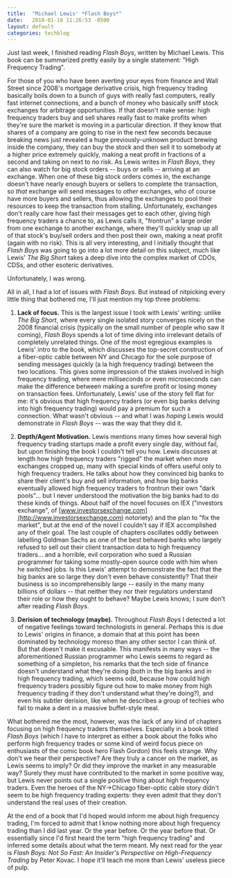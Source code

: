 ```yaml
---
title:  "Michael Lewis' *Flash Boys*"
date:   2018-01-18 11:26:53 -0500
layout: default
categories: techblog
---
```


Just last week, I finished reading *Flash Boys*, written by Michael Lewis. This book can be summarized pretty easily by a single statement: "High Frequency Trading".

<!-- readmore -->

For those of you who have been averting your eyes from finance and Wall Street since 2008's mortgage derivative crisis, high frequency trading basically boils down to a bunch of guys with really fast computers, really fast internet connections, and a bunch of money who basically sniff stock exchanges for arbitrage opportunities. If that doesn't make sense: high frequency traders buy and sell shares really fast to make profits when they're sure the market is moving in a particular direction. If they know that shares of a company are going to rise in the next few seconds because breaking news just revealed a huge previously-unknown product brewing inside the company, they can buy the stock and then sell it to somebody at a higher price extremely quickly, making a neat profit in fractions of a second and taking on next to no risk. As Lewis writes in *Flash Boys*, they can also watch for big stock orders -- buys or sells -- arriving at an exchange. When one of these big stock orders comes in, the exchange doesn't have nearly enough buyers or sellers to complete the transaction, so *that* exchange will send messages to *other* exchanges, who of course have more buyers and sellers, thus allowing the exchanges to pool their resources to keep the transaction from stalling. Unfortunately, exchanges don't really care how fast their messages get to each other, giving high frequency traders a chance to, as Lewis calls it, "frontrun" a large order from one exchange to another exchange, where they'll quickly snap up all of that stock's buy/sell orders and then post their own, making a neat profit (again with no risk). This is all very interesting, and I initially thought that *Flash Boys* was going to go into a lot more detail on this subject, much like Lewis' *The Big Short* takes a deep dive into the complex market of CDOs, CDSs, and other esoteric derivatives.

Unfortunately, I was wrong.

All in all, I had a lot of issues with *Flash Boys*. But instead of nitpicking every little thing that bothered me, I'll just mention my top three problems:

1) **Lack of focus.** This is the largest issue I took with Lewis' writing: unlike *The Big Short*, where every single isolated story converges nicely on the 2008 financial crisis (typically on the small number of people who saw it coming), *Flash Boys* spends a lot of time diving into irrelevant details of completely unrelated things. One of the most egregious examples is Lewis' intro to the book, which discusses the top-secret construction of a fiber-optic cable between NY and Chicago for the sole purpose of sending messages quickly (a la high frequency trading) between the two locations. This gives some impression of the stakes involved in high frequency trading, where mere milliseconds or even microseconds can make the difference between making a surefire profit or losing money on transaction fees. Unfortunately, Lewis' use of the story fell flat for me: it's obvious that high frequency traders (or even big banks delving into high frequency trading) would pay a premium for such a connection. What wasn't obvious -- and what I was *hoping* Lewis would demonstrate in *Flash Boys* -- was the way that they did it.

2) **Depth/Agent Motivation.** Lewis mentions many times how several high frequency trading startups made a profit every single day, without fail, but upon finishing the book I couldn't tell you how. Lewis discusses at length how high frequency traders "rigged" the market when more exchanges cropped up, many with special kinds of offers useful only to high frequency traders. He talks about how they convinced big banks to share their client's buy and sell information, and how big banks eventually allowed high frequency traders to frontrun their own "dark pools"... but I never understood the motivation the big banks had to do these kinds of things. About half of the novel focuses on IEX ("investors exchange", of [www.investorsexchange.com](http://www.investorsexchange.com) notoriety) and the plan to "fix the market", but at the end of the novel I couldn't say if IEX accomplished any of their goal. The last couple of chapters oscillates oddly between labelling Goldman Sachs as one of the best behaved banks who largely refused to sell out their client transaction data to high frequency traders... and a horrible, evil corporation who sued a Russian programmer for taking some mostly-open source code with him when he switched jobs. Is this Lewis' attempt to demonstrate the fact that the big banks are so large they don't even behave consistently? That their business is so incomprehensibly large -- easily in the many many billions of dollars -- that neither they nor their regulators understand their role or how they ought to behave? Maybe Lewis knows; I sure don't after reading *Flash Boys*.

3) **Derision of technology (maybe).** Throughout *Flash Boys* I detected a lot of negative feelings toward technologists in general. Perhaps this is due to Lewis' origins in finance, a domain that at this point has been dominated by technology moreso than any other sector I can think of. But that doesn't make it excusable. This manifests in many ways -- the aforementioned Russian programmer who Lewis seems to regard as something of a simpleton, his remarks that the tech side of finance doesn't understand what they're doing (both in the big banks and in high frequency trading, which seems odd, because how could high frequency traders possibly figure out how to make money from high frequency trading if they don't understand what they're doing?), and even his subtler derision, like when he describes a group of techies who fail to make a dent in a massive buffet-style meal.

What bothered me the most, however, was the lack of any kind of chapters focusing on high frequency traders themselves. Especially in a book titled *Flash Boys* (which I have to interpret as either a book about the folks who perform high frequency trades or some kind of weird focus piece on enthusiasts of the comic book hero Flash Gordon) this feels strange. Why don't we hear their perspective? Are they truly a cancer on the market, as Lewis seems to imply? Or did they improve the market in any measurable way? Surely they must have contributed to the market in some positive way, but Lewis never points out a single positive thing about high frequency traders. Even the heroes of the NY->Chicago fiber-optic cable story didn't seem to be high frequency trading experts: they even admit that they don't understand the real uses of their creation.

At the end of a book that I'd hoped would inform me about high frequency trading, I'm forced to admit that I know nothing more about high frequency trading than I did last year. Or the year before. Or the year before that. Or essentially since I'd first heard the term "high frequency trading" and inferred some details about what the term meant. My next read for the year is *Flash Boys: Not So Fast: An Insider's Perspective on High-Frequency Trading* by Peter Kovac. I hope it'll teach me more than Lewis' useless piece of pulp.
